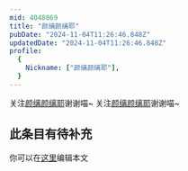 ```yaml
---
mid: 4048069
title: "颜缡颜缡耶"
pubDate: "2024-11-04T11:26:46.848Z"
updatedDate: "2024-11-04T11:26:46.848Z"
profile:
  {
    Nickname: ["颜缡颜缡耶"],
  }
---
```


关注[颜缡颜缡耶](https://space.bilibili.com/4048069)谢谢喵~ 关注[颜缡颜缡耶](https://space.bilibili.com/4048069)谢谢喵~

## 此条目有待补充
你可以在[这里](https://github.com/Yuhanawa/VTuber.ICU-Content/edit/master/v/颜缡颜缡耶/index.md)编辑本文
